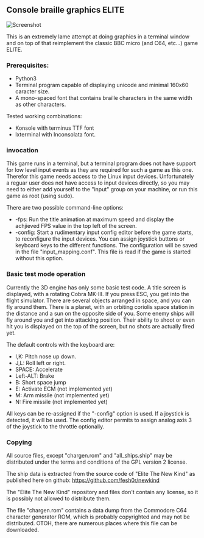 
## Console braille graphics ELITE

![Screenshot](https://github.com/yope/cbgelite/blob/master/Documentation/screenshot.png)

This is an extremely lame attempt at doing graphics in a terminal window and on
top of that reimplement the classic BBC micro (and C64, etc...) game ELITE.

### Prerequisites:

 * Python3
 * Terminal program capable of displaying unicode and minimal 160x60 caracter size.
 * A mono-spaced font that contains braille characters in the same width as other characters.

Tested working combinations:

 * Konsole with terminus TTF font
 * lxterminal with Inconsolata font.

### invocation

This game runs in a terminal, but a terminal program does not have support for
low level input events as they are required for such a game as this one.
Therefor this game needs access to the Linux input devices. Unfortunately a
reguar user does not have access to input devices directly, so you may need to
either add yourself to the "input" group on your machine, or run this game as
root (using sudo).

There are two possible command-line options:

 * -fps: Run the title animation at maximum speed and display the achjieved FPS
   value in the top left of the screen.
 * -config: Start a rudimentary input config editor before the game starts, to
   reconfigure the input devices. You can assign joystick buttons or keyboard
   keys to the different functions. The configuration will be saved in the file
   "input_mapping.conf". This file is read if the game is started without this
   option.

### Basic test mode operation

Currently the 3D engine has only some basic test code. A title screen is displayed,
with a rotating Cobra MK-III. If you press ESC, you get into the flight simulator.
There are several objects arranged in space, and you can fly around them.
There is a planet, with an orbiting coriolis space station in the distance and
a sun on the opposite side of you. Some enemy ships will fly around you and
get into attacking position. Their ability to shoot or even hit you is displayed
on the top of the screen, but no shots are actually fired yet.

The default controls with the keyboard are:

 * I,K: Pitch nose up down.
 * J,L: Roll left or right.
 * SPACE: Accelerate
 * Left-ALT: Brake
 * B: Short space jump
 * E: Activate ECM (not implemented yet)
 * M: Arm missile (not implemented yet)
 * N: Fire missile (not implemented yet)

All keys can be re-assigned if the "-config" option is used.
If a joystick is detected, it will be used. The config editor permits to assign
analog axis 3 of the joystick to the throttle optionally.

### Copying ###

All source files, except "chargen.rom" and "all_ships.ship" may be distributed
under the terms and conditions of the GPL version 2 license.

The ship data is extracted from the source code of "Elite The New Kind" as published
here on github: https://github.com/fesh0r/newkind

The "Elite The New Kind" repository and files don't contain any license, so
it is possibly not allowed to distribute them.

The file "chargen.rom" contains a data dump from the Commodore C64 character
generator ROM, which is probably copyrighted and may not be distributed. OTOH,
there are numerous places where this file can be downloaded.
